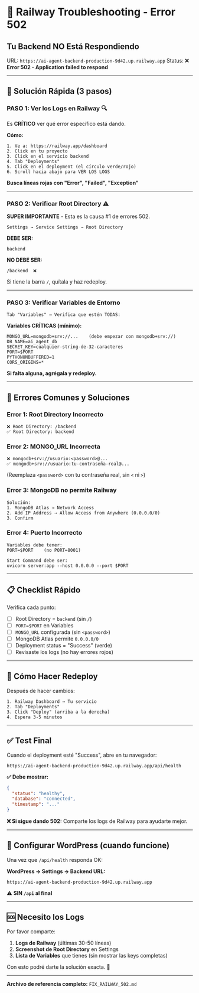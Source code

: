 # 🚨 Railway Troubleshooting - Error 502

## Tu Backend NO Está Respondiendo

URL: `https://ai-agent-backend-production-9d42.up.railway.app`
Status: ❌ **Error 502 - Application failed to respond**

---

## 🎯 Solución Rápida (3 pasos)

### PASO 1: Ver los Logs en Railway 🔍

Es **CRÍTICO** ver qué error específico está dando.

**Cómo:**
```
1. Ve a: https://railway.app/dashboard
2. Click en tu proyecto
3. Click en el servicio backend
4. Tab "Deployments"
5. Click en el deployment (el círculo verde/rojo)
6. Scroll hacia abajo para VER LOS LOGS
```

**Busca líneas rojas con "Error", "Failed", "Exception"**

---

### PASO 2: Verificar Root Directory ⚠️

**SUPER IMPORTANTE** - Esta es la causa #1 de errores 502.

```
Settings → Service Settings → Root Directory
```

**DEBE SER:**
```
backend
```

**NO DEBE SER:**
```
/backend  ❌
```

Si tiene la barra `/`, quítala y haz redeploy.

---

### PASO 3: Verificar Variables de Entorno

```
Tab "Variables" → Verifica que estén TODAS:
```

**Variables CRÍTICAS (mínimo):**
```env
MONGO_URL=mongodb+srv://...    (debe empezar con mongodb+srv://)
DB_NAME=ai_agent_db
SECRET_KEY=cualquier-string-de-32-caracteres
PORT=$PORT
PYTHONUNBUFFERED=1
CORS_ORIGINS=*
```

**Si falta alguna, agrégala y redeploy.**

---

## 🔧 Errores Comunes y Soluciones

### Error 1: Root Directory Incorrecto
```
❌ Root Directory: /backend
✅ Root Directory: backend
```

### Error 2: MONGO_URL Incorrecta
```
❌ mongodb+srv://usuario:<password>@...
✅ mongodb+srv://usuario:tu-contraseña-real@...
```
(Reemplaza `<password>` con tu contraseña real, sin `<` ni `>`)

### Error 3: MongoDB no permite Railway
```
Solución:
1. MongoDB Atlas → Network Access
2. Add IP Address → Allow Access from Anywhere (0.0.0.0/0)
3. Confirm
```

### Error 4: Puerto Incorrecto
```
Variables debe tener:
PORT=$PORT    (no PORT=8001)

Start Command debe ser:
uvicorn server:app --host 0.0.0.0 --port $PORT
```

---

## 📋 Checklist Rápido

Verifica cada punto:

- [ ] Root Directory = `backend` (sin `/`)
- [ ] `PORT=$PORT` en Variables
- [ ] `MONGO_URL` configurada (sin `<password>`)
- [ ] MongoDB Atlas permite `0.0.0.0/0`
- [ ] Deployment status = "Success" (verde)
- [ ] Revisaste los logs (no hay errores rojos)

---

## 🔄 Cómo Hacer Redeploy

Después de hacer cambios:

```
1. Railway Dashboard → Tu servicio
2. Tab "Deployments"
3. Click "Deploy" (arriba a la derecha)
4. Espera 3-5 minutos
```

---

## ✅ Test Final

Cuando el deployment esté "Success", abre en tu navegador:

```
https://ai-agent-backend-production-9d42.up.railway.app/api/health
```

**✅ Debe mostrar:**
```json
{
  "status": "healthy",
  "database": "connected",
  "timestamp": "..."
}
```

**❌ Si sigue dando 502:**
Comparte los logs de Railway para ayudarte mejor.

---

## 🔌 Configurar WordPress (cuando funcione)

Una vez que `/api/health` responda OK:

**WordPress → Settings → Backend URL:**
```
https://ai-agent-backend-production-9d42.up.railway.app
```

⚠️ **SIN `/api` al final**

---

## 🆘 Necesito los Logs

Por favor comparte:

1. **Logs de Railway** (últimas 30-50 líneas)
2. **Screenshot de Root Directory** en Settings
3. **Lista de Variables** que tienes (sin mostrar las keys completas)

Con esto podré darte la solución exacta. 🎯

---

**Archivo de referencia completo:** `FIX_RAILWAY_502.md`
